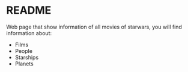 # README
Web page that show information of all movies of starwars, you will find information about:
* Films
* People
* Starships
* Planets
